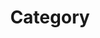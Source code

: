 ---
permalink: /categories/
title: "Category"
layout: categories
author_profile: true
sidebar_main: true
---
